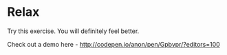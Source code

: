 # Relax
Try this exercise. You will definitely feel better.

Check out a demo here - http://codepen.io/anon/pen/Gpbvpr/?editors=100
